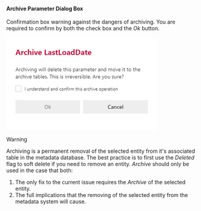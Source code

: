 #### Archive Parameter Dialog Box

Confirmation box warning against the dangers of archiving.  You are required to confirm by both the check box and the *Ok* button.  

![Archive Parameter Dialog Box -mtb-20-image](images/bimlflex-app-dialog-archive-parameter-single.png "Archive Parameter Dialog Box")

> [!WARNING]  
> Archiving is a permanent removal of the selected entity from it's associated table in the metadata database.  The best practice is to first use the *Deleted* flag to soft delete if you need to remove an entity.  *Archive* should only be used in the case that both:  
>
> 1. The only fix to the current issue requires the *Archive* of the selected entity.
> 2. The full implications that the removing of the selected entity from the metadata system will cause.
